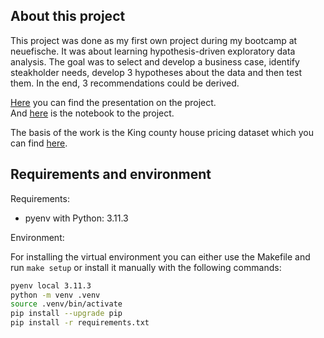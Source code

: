 ## About this project

This project was done as my first own project during my bootcamp at neuefische. It was about learning hypothesis-driven exploratory data analysis. The goal was to select and develop a business case, identify steakholder needs, develop 3 hypotheses about the data and then test them. In the end, 3 recommendations could be derived. 

[Here](presentation_eda_house_pricing.pdf) you can find the presentation on the project. <br>
And [here](EDA_House_prices.ipynb) is the notebook to the project. 

The basis of the work is the King county house pricing dataset which you can find [here](https://data.kingcounty.gov).

## Requirements and environment

Requirements:
- pyenv with Python: 3.11.3

Environment: 

For installing the virtual environment you can either use the Makefile and run `make setup` or install it manually with the following commands: 

```Bash
pyenv local 3.11.3
python -m venv .venv
source .venv/bin/activate
pip install --upgrade pip
pip install -r requirements.txt